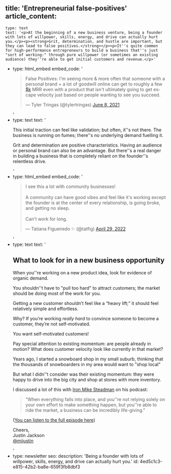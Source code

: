 title: 'Entrepreneurial false-positives'
article_content:
  -
    type: text
    text: '<p>At the beginning of a new business venture, being a founder with lots of willpower, skills, energy, and drive can actually hurt you.</p><p><strong>Grit, determination, and hustle are important, but they can lead to false positives.</strong></p><p>It''s quite common for high-performance entrepreneurs to build a business that''s just "sort of working:" through pure willpower (or sometimes an existing audience) they''re able to get initial customers and revenue.</p>'
  -
    type: html_embed
    embed_code: '<blockquote class="twitter-tweet tw-align-center"><p lang="en" dir="ltr">False Positives: I&#39;m seeing more &amp; more often that someone with a personal brand + a lot of goodwill online can get to roughly a few <a href="https://twitter.com/search?q=%24k&amp;src=ctag&amp;ref_src=twsrc%5Etfw">$k</a> MRR even with a product that isn&#39;t ultimately going to get escape velocity just based on people wanting to see you succeed.</p>&mdash; Tyler Tringas (@tylertringas) <a href="https://twitter.com/tylertringas/status/1402276241655439379?ref_src=twsrc%5Etfw">June 8, 2021</a></blockquote> <script async src="https://platform.twitter.com/widgets.js" charset="utf-8"></script>'
  -
    type: text
    text: '<p>This initial traction can feel like validation; but often, it''s not there. The business is running on fumes; there''s no underlying demand fuelling it.</p><p>Grit and determination are positive characteristics. Having an audience or personal brand can also be an advantage. But there''s a real danger in building a business that is completely reliant on the founder''s relentless drive.</p>'
  -
    type: html_embed
    embed_code: '<blockquote class="twitter-tweet tw-align-center" data-conversation="none"><p lang="en" dir="ltr">I see this a lot with community businesses!<br><br>A community can have good vibes and feel like it&#39;s working except the founder is at the center of every relationship, is going broke, and getting no sleep. <br><br>Can&#39;t work for long.</p>&mdash; Tatiana Figueiredo ✨ (@tatfig) <a href="https://twitter.com/tatfig/status/1520101242525130753?ref_src=twsrc%5Etfw">April 29, 2022</a></blockquote> <script async src="https://platform.twitter.com/widgets.js" charset="utf-8"></script>'
  -
    type: text
    text: '<h2>What to look for in a new business opportunity </h2><p>When you''re working on a new product idea, look for evidence of organic demand.</p><p>You shouldn''t have to "pull too hard" to attract customers; the market should be doing most of the work for you.</p><p>Getting a new customer shouldn’t feel like a “heavy lift;” it should feel relatively simple and effortless.</p><p>Why? If you’re working <em>really hard</em> to convince someone to become a customer, they’re not self-motivated.</p><p>You want self-motivated customers!</p><p>Pay special attention to existing momentum: are people already in motion? What does customer velocity look like currently in that market?</p><p>Years ago, I started a snowboard shop in my small suburb, thinking that the thousands of snowboarders in my area would want to "shop local"</p><p>But what I didn''t consider was their existing momentum: they were happy to drive into the big city and shop at stores with more inventory.</p><p>I discussed a lot of this with <a href="https://twitter.com/IronMikeBVE">Iron Mike Steadman</a> on his podcast: </p><blockquote><p>"When everything falls into place, and you''re not relying solely on your own effort to make something happen, but you''re able to ride the market, a business can be incredibly life-giving."</p></blockquote><p>(<a href="https://share.transistor.fm/s/4b141369">You can listen to the full episode here</a>)</p><p>Cheers,<br>Justin Jackson<br><a href="https://twitter.com/mijustin">@mijustin</a></p>'
  -
    type: newsletter
seo:
  description: 'Being a founder with lots of willpower, skills, energy, and drive can actually hurt you.'
id: 4ed5c1c3-e815-42b2-ba8e-659f3fb8dbf3

